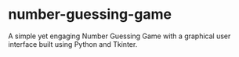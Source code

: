 # number-guessing-game
A simple yet engaging Number Guessing Game with a graphical user interface built using Python and Tkinter.

